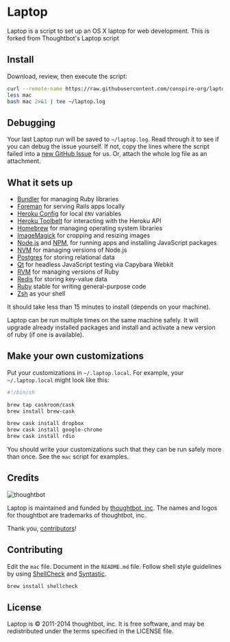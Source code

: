 Laptop
======

Laptop is a script to set up an OS X laptop for web development.
This is forked from Thoughtbot's Laptop script

Install
-------

Download, review, then execute the script:

```sh
curl --remote-name https://raw.githubusercontent.com/conspire-org/laptop/master/mac
less mac
bash mac 2>&1 | tee ~/laptop.log
```

Debugging
---------

Your last Laptop run will be saved to `~/laptop.log`. Read through it to see if
you can debug the issue yourself. If not, copy the lines where the script
failed into a [new GitHub
Issue](https://github.com/thoughtbot/laptop/issues/new) for us. Or, attach the
whole log file as an attachment.

What it sets up
---------------

* [Bundler] for managing Ruby libraries
* [Foreman] for serving Rails apps locally
* [Heroku Config] for local `ENV` variables
* [Heroku Toolbelt] for interacting with the Heroku API
* [Homebrew] for managing operating system libraries
* [ImageMagick] for cropping and resizing images
* [Node.js] and [NPM], for running apps and installing JavaScript packages
* [NVM] for managing versions of Node.js
* [Postgres] for storing relational data
* [Qt] for headless JavaScript testing via Capybara Webkit
* [RVM] for managing versions of Ruby
* [Redis] for storing key-value data
* [Ruby] stable for writing general-purpose code
* [Zsh] as your shell

[Bundler]: http://bundler.io/
[Foreman]: https://github.com/ddollar/foreman
[Heroku Config]: https://github.com/ddollar/heroku-config
[Heroku Toolbelt]: https://toolbelt.heroku.com/
[Homebrew]: http://brew.sh/
[ImageMagick]: http://www.imagemagick.org/
[Node.js]: http://nodejs.org/
[NPM]: https://www.npmjs.org/
[NVM]: https://github.com/creationix/nvm
[Postgres]: http://www.postgresql.org/
[Qt]: http://qt-project.org/
[Rails]: http://rubyonrails.org/
[RVM]: https://rvm.io/
[Redis]: http://redis.io/
[Ruby]: https://www.ruby-lang.org/en/
[Zsh]: http://www.zsh.org/

It should take less than 15 minutes to install (depends on your machine).

Laptop can be run multiple times on the same machine safely. It will upgrade
already installed packages and install and activate a new version of ruby (if
one is available).

Make your own customizations
----------------------------

Put your customizations in `~/.laptop.local`. For example, your
`~/.laptop.local` might look like this:

```sh
#!/bin/sh

brew tap caskroom/cask
brew install brew-cask

brew cask install dropbox
brew cask install google-chrome
brew cask install rdio
```

You should write your customizations such that they can be run safely more than
once. See the `mac` script for examples.

Credits
-------

![thoughtbot](http://thoughtbot.com/assets/tm/logo.png)

Laptop is maintained and funded by [thoughtbot, inc](http://thoughtbot.com/community).
The names and logos for thoughtbot are trademarks of thoughtbot, inc.

Thank you, [contributors](https://github.com/thoughtbot/laptop/graphs/contributors)!

Contributing
------------

Edit the `mac` file.
Document in the `README.md` file.
Follow shell style guidelines by using [ShellCheck] and [Syntastic].

```bash
brew install shellcheck
```

[ShellCheck]: http://www.shellcheck.net/about.html
[Syntastic]: https://github.com/scrooloose/syntastic

License
-------

Laptop is © 2011-2014 thoughtbot, inc. It is free software, and may be
redistributed under the terms specified in the LICENSE file.
